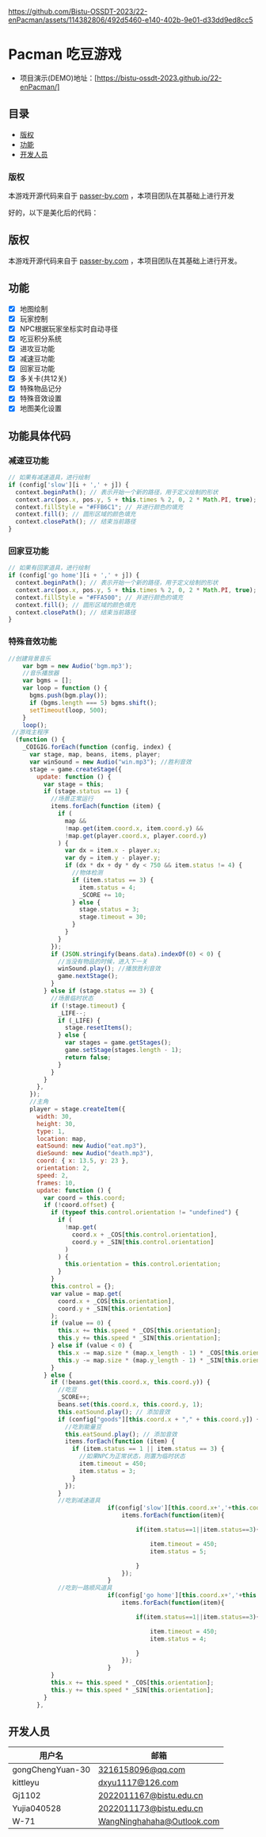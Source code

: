 
https://github.com/Bistu-OSSDT-2023/22-enPacman/assets/114382806/492d5460-e140-402b-9e01-d33dd9ed8cc5

# Pacman 吃豆游戏

- 项目演示(DEMO)地址：[https://bistu-ossdt-2023.github.io/22-enPacman/]

## 目录

- [版权](#版权)
- [功能](#功能)
- [开发人员](#开发人员)

### 版权
本游戏开源代码来自于 [passer-by.com](https://passer-by.com/) ，本项目团队在其基础上进行开发

好的，以下是美化后的代码：

## 版权

本游戏开源代码来自于 [passer-by.com](https://passer-by.com/) ，本项目团队在其基础上进行开发。

## 功能

- [x] 地图绘制
- [x] 玩家控制
- [x] NPC根据玩家坐标实时自动寻径
- [x] 吃豆积分系统
- [x] 进攻豆功能
- [x] 减速豆功能
- [x] 回家豆功能  
- [x] 多关卡(共12关)
- [x] 特殊物品记分
- [x] 特殊音效设置
- [x] 地图美化设置

## 功能具体代码

### 减速豆功能

```js
// 如果有减速道具，进行绘制 
if (config['slow'][i + ',' + j]) {
  context.beginPath(); // 表示开始一个新的路径，用于定义绘制的形状
  context.arc(pos.x, pos.y, 5 + this.times % 2, 0, 2 * Math.PI, true);
  context.fillStyle = "#FFB6C1"; // 并进行颜色的填充
  context.fill(); // 圆形区域的颜色填充
  context.closePath(); // 结束当前路径
}
```

### 回家豆功能

```js
// 如果有回家道具，进行绘制
if (config['go home'][i + ',' + j]) {
  context.beginPath(); // 表示开始一个新的路径，用于定义绘制的形状
  context.arc(pos.x, pos.y, 5 + this.times % 2, 0, 2 * Math.PI, true);
  context.fillStyle = "#FFA500"; // 并进行颜色的填充
  context.fill(); // 圆形区域的颜色填充
  context.closePath(); // 结束当前路径
}
```

### 特殊音效功能

```js
//创建背景音乐
    var bgm = new Audio('bgm.mp3');
    //音乐播放器
    var bgms = [];
    var loop = function () {
      bgms.push(bgm.play());
      if (bgms.length === 5) bgms.shift();
      setTimeout(loop, 500);
    }
    loop();
 //游戏主程序
  (function () {
    _COIGIG.forEach(function (config, index) {
      var stage, map, beans, items, player;
      var winSound = new Audio("win.mp3"); //胜利音效
      stage = game.createStage({
        update: function () {
          var stage = this;
          if (stage.status == 1) {
            //场景正常运行
            items.forEach(function (item) {
              if (
                map &&
                !map.get(item.coord.x, item.coord.y) &&
                !map.get(player.coord.x, player.coord.y)
              ) {
                var dx = item.x - player.x;
                var dy = item.y - player.y;
                if (dx * dx + dy * dy < 750 && item.status != 4) {
                  //物体检测
                  if (item.status == 3) {
                    item.status = 4;
                    _SCORE += 10;
                  } else {
                    stage.status = 3;
                    stage.timeout = 30;
                  }
                }
              }
            });
            if (JSON.stringify(beans.data).indexOf(0) < 0) {
              //当没有物品的时候，进入下一关
              winSound.play(); //播放胜利音效
              game.nextStage();
            }
          } else if (stage.status == 3) {
            //场景临时状态
            if (!stage.timeout) {
              _LIFE--;
              if (_LIFE) {
                stage.resetItems();
              } else {
                var stages = game.getStages();
                game.setStage(stages.length - 1);
                return false;
              }
            }
          }
        },
      });
      //主角
      player = stage.createItem({
        width: 30,
        height: 30,
        type: 1,
        location: map,
        eatSound: new Audio("eat.mp3"),
        dieSound: new Audio("death.mp3"),
        coord: { x: 13.5, y: 23 },
        orientation: 2,
        speed: 2,
        frames: 10,
        update: function () {
          var coord = this.coord;
          if (!coord.offset) {
            if (typeof this.control.orientation != "undefined") {
              if (
                !map.get(
                  coord.x + _COS[this.control.orientation],
                  coord.y + _SIN[this.control.orientation]
                )
              ) {
                this.orientation = this.control.orientation;
              }
            }
            this.control = {};
            var value = map.get(
              coord.x + _COS[this.orientation],
              coord.y + _SIN[this.orientation]
            );
            if (value == 0) {
              this.x += this.speed * _COS[this.orientation];
              this.y += this.speed * _SIN[this.orientation];
            } else if (value < 0) {
              this.x -= map.size * (map.x_length - 1) * _COS[this.orientation];
              this.y -= map.size * (map.y_length - 1) * _SIN[this.orientation];
            }
          } else {
            if (!beans.get(this.coord.x, this.coord.y)) {
              //吃豆
              _SCORE++;
              beans.set(this.coord.x, this.coord.y, 1);
              this.eatSound.play(); // 添加音效
              if (config["goods"][this.coord.x + "," + this.coord.y]) {
                //吃到能量豆
                this.eatSound.play(); // 添加音效
                items.forEach(function (item) {
                  if (item.status == 1 || item.status == 3) {
                    //如果NPC为正常状态，则置为临时状态
                    item.timeout = 450;
                    item.status = 3;
                  }
                });
              }
              //吃到减速道具
							if(config['slow'][this.coord.x+','+this.coord.y]){	
								items.forEach(function(item){

									if(item.status==1||item.status==3){	//如果NPC为正常状态，则置为临时状态

										item.timeout = 450;
										item.status = 5;

									}
								});
							}
              //吃到一路顺风道具
							if(config['go home'][this.coord.x+','+this.coord.y]){	
								items.forEach(function(item){

									if(item.status==1||item.status==3){	//如果NPC为正常状态，则置为临时状态

										item.timeout = 450;
										item.status = 4;

									}
								});
							}
            }
            this.x += this.speed * _COS[this.orientation];
            this.y += this.speed * _SIN[this.orientation];
          }
        },
```

## 开发人员

| 用户名           | 邮箱                         |
| ---------------- | ---------------------------- |
| gongChengYuan-30 | 3216158096@qq.com            |
| kittleyu         | dxyu1117@126.com             |
| Gj1102           | 2022011167@bistu.edu.cn      |
| Yujia040528      | 2022011173@bistu.edu.cn      |
| W-71             | WangNinghahaha@Outlook.com   |
